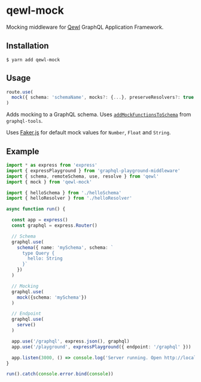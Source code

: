 # qewl-mock

Mocking middleware for [Qewl](https://github.com/kbrandwijk/qewl) GraphQL Application Framework.

## Installation

```
$ yarn add qewl-mock
```

## Usage

```ts
route.use(
  mock({ schema: 'schemaName', mocks?: {...}, preserveResolvers?: true | false })
)
```

Adds mocking to a GraphQL schema. Uses [`addMockFunctionsToSchema`](https://www.apollographql.com/docs/graphql-tools/mocking.html) from `graphql-tools`.

Uses [Faker.js](https://github.com/marak/Faker.js/) for default mock values for `Number`, `Float` and `String`.

## Example

```ts
import * as express from 'express'
import { expressPlayground } from 'graphql-playground-middleware'
import { schema, remoteSchema, use, resolve } from 'qewl'
import { mock } from 'qewl-mock'

import { helloSchema } from './helloSchema'
import { helloResolver } from './helloResolver'

async function run() {

  const app = express()
  const graphql = express.Router()

  // Schema
  graphql.use(
    schema({ name: 'mySchema', schema: `
      type Query {
        hello: String
      }`
    })
  )

  // Mocking
  graphql.use(
    mock({schema: 'mySchema'})
  )

  // Endpoint
  graphql.use(
    serve()
  )

  app.use('/graphql', express.json(), graphql)
  app.use('/playground', expressPlayground({ endpoint: '/graphql' }))

  app.listen(3000, () => console.log('Server running. Open http://localhost:3000/playground to run queries.'))
}

run().catch(console.error.bind(console))
```
